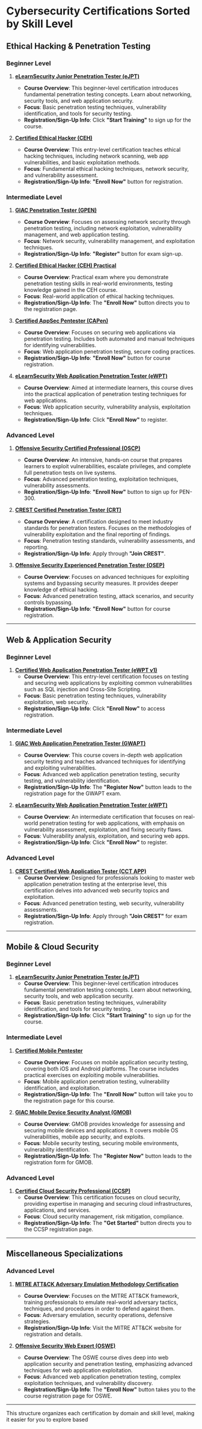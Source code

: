 # Cybersecurity Certifications Sorted by Skill Level

## Ethical Hacking & Penetration Testing

### **Beginner Level**

1. **[eLearnSecurity Junior Penetration Tester (eJPT)](https://www.elearnsecurity.com/)**
   - **Course Overview**: This beginner-level certification introduces fundamental penetration testing concepts. Learn about networking, security tools, and web application security.
   - **Focus**: Basic penetration testing techniques, vulnerability identification, and tools for security testing.
   - **Registration/Sign-Up Info**: Click **"Start Training"** to sign up for the course.

2. **[Certified Ethical Hacker (CEH)](https://www.eccouncil.org/programs/certified-ethical-hacker-ceh/)**
   - **Course Overview**: This entry-level certification teaches ethical hacking techniques, including network scanning, web app vulnerabilities, and basic exploitation methods.
   - **Focus**: Fundamental ethical hacking techniques, network security, and vulnerability assessment.
   - **Registration/Sign-Up Info**: **"Enroll Now"** button for registration.

### **Intermediate Level**

1. **[GIAC Penetration Tester (GPEN)](https://www.giac.org/certifications/penetration-tester-gpen/)**
   - **Course Overview**: Focuses on assessing network security through penetration testing, including network exploitation, vulnerability management, and web application testing.
   - **Focus**: Network security, vulnerability management, and exploitation techniques.
   - **Registration/Sign-Up Info**: **"Register"** button for exam sign-up.

2. **[Certified Ethical Hacker (CEH) Practical](https://www.eccouncil.org/programs/certified-ethical-hacker-ceh/)**
   - **Course Overview**: Practical exam where you demonstrate penetration testing skills in real-world environments, testing knowledge gained in the CEH course.
   - **Focus**: Real-world application of ethical hacking techniques.
   - **Registration/Sign-Up Info**: The **"Enroll Now"** button directs you to the registration page.

3. **[Certified AppSec Pentester (CAPen)](https://www.elearnsecurity.com/)**
   - **Course Overview**: Focuses on securing web applications via penetration testing. Includes both automated and manual techniques for identifying vulnerabilities.
   - **Focus**: Web application penetration testing, secure coding practices.
   - **Registration/Sign-Up Info**: **"Enroll Now"** button for course registration.

4. **[eLearnSecurity Web Application Penetration Tester (eWPT)](https://www.elearnsecurity.com/)**
   - **Course Overview**: Aimed at intermediate learners, this course dives into the practical application of penetration testing techniques for web applications.
   - **Focus**: Web application security, vulnerability analysis, exploitation techniques.
   - **Registration/Sign-Up Info**: Click **"Enroll Now"** to register.

### **Advanced Level**

1. **[Offensive Security Certified Professional (OSCP)](https://www.offsec.com/courses/pen-300/)**
   - **Course Overview**: An intensive, hands-on course that prepares learners to exploit vulnerabilities, escalate privileges, and complete full penetration tests on live systems.
   - **Focus**: Advanced penetration testing, exploitation techniques, vulnerability assessments.
   - **Registration/Sign-Up Info**: **"Enroll Now"** button to sign up for PEN-300.

2. **[CREST Certified Penetration Tester (CRT)](https://www.crest-approved.org/)**
   - **Course Overview**: A certification designed to meet industry standards for penetration testers. Focuses on the methodologies of vulnerability exploitation and the final reporting of findings.
   - **Focus**: Penetration testing standards, vulnerability assessments, and reporting.
   - **Registration/Sign-Up Info**: Apply through **"Join CREST"**.

3. **[Offensive Security Experienced Penetration Tester (OSEP)](https://www.offsec.com/courses/pen-300/)**
   - **Course Overview**: Focuses on advanced techniques for exploiting systems and bypassing security measures. It provides deeper knowledge of ethical hacking.
   - **Focus**: Advanced penetration testing, attack scenarios, and security controls bypassing.
   - **Registration/Sign-Up Info**: **"Enroll Now"** button for course registration.

---

## Web & Application Security

### **Beginner Level**

1. **[Certified Web Application Penetration Tester (eWPT v1)](https://www.elearnsecurity.com/)**
   - **Course Overview**: This entry-level certification focuses on testing and securing web applications by exploiting common vulnerabilities such as SQL injection and Cross-Site Scripting.
   - **Focus**: Basic penetration testing techniques, vulnerability exploitation, web security.
   - **Registration/Sign-Up Info**: Click **"Enroll Now"** to access registration.

### **Intermediate Level**

1. **[GIAC Web Application Penetration Tester (GWAPT)](https://www.giac.org/certifications/web-application-penetration-tester-gwapt/)**
   - **Course Overview**: This course covers in-depth web application security testing and teaches advanced techniques for identifying and exploiting vulnerabilities.
   - **Focus**: Advanced web application penetration testing, security testing, and vulnerability identification.
   - **Registration/Sign-Up Info**: The **"Register Now"** button leads to the registration page for the GWAPT exam.

2. **[eLearnSecurity Web Application Penetration Tester (eWPT)](https://www.elearnsecurity.com/)**
   - **Course Overview**: An intermediate certification that focuses on real-world penetration testing for web applications, with emphasis on vulnerability assessment, exploitation, and fixing security flaws.
   - **Focus**: Vulnerability analysis, exploitation, and securing web apps.
   - **Registration/Sign-Up Info**: Click **"Enroll Now"** to register.

### **Advanced Level**

1. **[CREST Certified Web Application Tester (CCT APP)](https://www.crest-approved.org/)**
   - **Course Overview**: Designed for professionals looking to master web application penetration testing at the enterprise level, this certification delves into advanced web security topics and exploitation.
   - **Focus**: Advanced penetration testing, web security, vulnerability assessments.
   - **Registration/Sign-Up Info**: Apply through **"Join CREST"** for exam registration.

---

## Mobile & Cloud Security

### **Beginner Level**

1. **[eLearnSecurity Junior Penetration Tester (eJPT)](https://www.elearnsecurity.com/)**
   - **Course Overview**: This beginner-level certification introduces fundamental penetration testing concepts. Learn about networking, security tools, and web application security.
   - **Focus**: Basic penetration testing techniques, vulnerability identification, and tools for security testing.
   - **Registration/Sign-Up Info**: Click **"Start Training"** to sign up for the course.

### **Intermediate Level**

1. **[Certified Mobile Pentester](https://www.elearnsecurity.com/)**
   - **Course Overview**: Focuses on mobile application security testing, covering both iOS and Android platforms. The course includes practical exercises on exploiting mobile vulnerabilities.
   - **Focus**: Mobile application penetration testing, vulnerability identification, and exploitation.
   - **Registration/Sign-Up Info**: The **"Enroll Now"** button will take you to the registration page for this course.

2. **[GIAC Mobile Device Security Analyst (GMOB)](https://www.giac.org/certifications/mobile-device-security-analyst-gmob/)**
   - **Course Overview**: GMOB provides knowledge for assessing and securing mobile devices and applications. It covers mobile OS vulnerabilities, mobile app security, and exploits.
   - **Focus**: Mobile security testing, securing mobile environments, vulnerability identification.
   - **Registration/Sign-Up Info**: The **"Register Now"** button leads to the registration form for GMOB.

### **Advanced Level**

1. **[Certified Cloud Security Professional (CCSP)](https://www.isc2.org/Certifications/CCSP)**
   - **Course Overview**: This certification focuses on cloud security, providing expertise in managing and securing cloud infrastructures, applications, and services.
   - **Focus**: Cloud security management, risk mitigation, compliance.
   - **Registration/Sign-Up Info**: The **"Get Started"** button directs you to the CCSP registration page.

---

## Miscellaneous Specializations

### **Advanced Level**

1. **[MITRE ATT&CK Adversary Emulation Methodology Certification](https://www.mitre.org/research/technical-areas/mitre-attck)**
   - **Course Overview**: Focuses on the MITRE ATT&CK framework, training professionals to emulate real-world adversary tactics, techniques, and procedures in order to defend against them.
   - **Focus**: Adversary emulation, security operations, defensive strategies.
   - **Registration/Sign-Up Info**: Visit the MITRE ATT&CK website for registration and details.

2. **[Offensive Security Web Expert (OSWE)](https://www.offsec.com/courses/web-assessment/)**
   - **Course Overview**: The OSWE course dives deep into web application security and penetration testing, emphasizing advanced techniques for web application exploitation.
   - **Focus**: Advanced web application penetration testing, complex exploitation techniques, and vulnerability discovery.
   - **Registration/Sign-Up Info**: The **"Enroll Now"** button takes you to the course registration page for OSWE.

---

This structure organizes each certification by domain and skill level, making it easier for you to explore based
